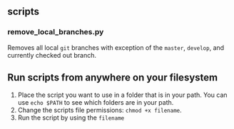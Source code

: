 ## scripts

### remove_local_branches.py
Removes all local `git` branches with exception of the `master`, `develop`, and currently checked out branch.

## Run scripts from anywhere on your filesystem
1. Place the script you want to use in a folder that is in your path. You can use `echo $PATH` to see which folders are 
in your path.
2. Change the scripts file permissions: `chmod +x filename`.
3. Run the script by using the `filename`
